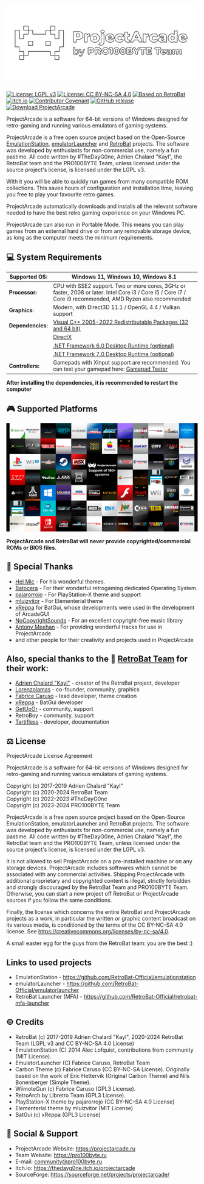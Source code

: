 <h1 align="left">
  <br>
  <a href="https://projectarcade.ru/"><img src="https://raw.githubusercontent.com/PRO100BYTE/ProjectArcade/master/resources/images/pa-github.png" alt="ProjectArcade" width="500"></a>
</h1>

[![License: LGPL v3](https://img.shields.io/badge/License-LGPL_v3-blue.svg)](https://www.gnu.org/licenses/lgpl-3.0)   [![License: CC BY-NC-SA 4.0](https://img.shields.io/badge/License-CC_BY--NC--SA_4.0-lightgrey.svg)](https://creativecommons.org/licenses/by-nc-sa/4.0/)   [![Based on RetroBat](https://img.shields.io/badge/RetroBat%20-%20Based%20on?logoColor=brightgreen&label=Based%20on&link=https%3A%2F%2Fgithub.com%2FRetroBat-Official)](https://github.com/retrobat-official)
   [![itch.io](https://img.shields.io/badge/Itch.io-FA5C5C?logo=itchdotio&logoColor=white)](https://thedayg0ne.itch.io/projectarcade)   [![Contributor Covenant](https://img.shields.io/badge/Contributor%20Covenant-2.1-4baaaa.svg)](CODE_OF_CONDUCT.md)   [![GitHub release](https://img.shields.io/github/v/release/PRO100BYTE/ProjectArcade?display_name=release)](https://github.com/PRO100BYTE/ProjectArcade/releases)   [![Download ProjectArcade](https://img.shields.io/sourceforge/dm/projectarcade.svg)](https://sourceforge.net/projects/projectarcade/files/latest/download)

ProjectArcade is a software for 64-bit versions of Windows designed for retro-gaming and running various emulators of gaming systems.

ProjectArcade is a free open source project based on the Open-Source [EmulationStation](https://github.com/RetroBat-Official/emulationstation), [emulatorLauncher](https://github.com/RetroBat-Official/emulatorlauncher) and [RetroBat](https://github.com/RetroBat-Official) projects. The software was developed by enthusiasts for non-commercial use, namely a fun pastime. All code written by #TheDayG0ne, Adrien Chalard "Kayl", the RetroBat team and the PRO100BYTE Team, unless licensed under the source project's license, is licensed under the LGPL v3.

With it you will be able to quickly run games from many compatible ROM collections. This saves hours of configuration and installation time, leaving you free to play your favourite retro games.

ProjectArcade automatically downloads and installs all the relevant software needed to have the best retro gaming experience on your Windows PC.

ProjectArcade can also run in Portable Mode. This means you can play games from an external hard drive or from any removable storage device, as long as the computer meets the minimum requirements.

## 💻 System Requirements

|**Supported OS:**|Windows 11, Windows 10, Windows 8.1|
|---|---|
|**Processor:**|CPU with SSE2 support. Two or more cores, 3GHz or faster, 2008 or later. Intel Core i3 / Core i5 / Core i7 / Core i9 recommended, AMD Ryzen also recommended|
|**Graphics:**|Modern, with Direct3D 11.1 / OpenGL 4.4 / Vulkan support|
|**Dependencies:**|[Visual C++ 2005-2022 Redistributable Packages (32 and 64 bit)](https://dl.projectarcade.ru/dependencies/vcr/VCRHyb_x86-x64.exe)|
|   |[DirectX](https://dl.projectarcade.ru/dependencies/directx/directx_websetup.exe)|
|   |[.NET Framework 6.0 Desktop Runtime (optional)](https://dl.projectarcade.ru/dependencies/netframework/6.0/netruntime-6.0.14_win64.exe)|
|   |[.NET Framework 7.0 Desktop Runtime (optional)](https://dl.projectarcade.ru/dependencies/netframework/7.0/netruntime-7.0.3_win64.exe)|
|**Controllers:**|Gamepads with XInput support are recommended. You can test your gamepad here: [Gamepad Tester](https://gamepad-tester.com)|

**After installing the dependencies, it is recommended to restart the computer**

## 🎮 Supported Platforms

![Supported Platforms](https://raw.githubusercontent.com/PRO100BYTE/ProjectArcade/main/resources/images/pasystems.png)

**ProjectArcade and RetroBat will never provide copyrighted/commercial ROMs or BIOS files.**

## 💟 Special Thanks

- [Hel Mic](https://github.com/lehcimcramtrebor) - For his wonderful themes.
- [Batocera](https://www.batocera.org) - For their wonderful retrogaming dedicated Operating System.
- [pajarorrojo](https://github.com/pajarorrojo) - For PlayStation-X theme and support
- [mluizvitor](https://github.com/mluizvitor) - For Elementerial theme
- [xReppa](https://github.com/xReppa) for BatGui, whose developments were used in the development of ArcadeGUI
- [NoCopyrightSounds](https://ncs.io) - For an excellent copyright-free music library
- [Antony Meehan](https://music.yandex.ru/artist/8597156) - For providing wonderful tracks for use in ProjectArcade
- and other people for their creativity and projects used in ProjectArcade

## Also, special thanks to the 🦇 [RetroBat Team](https://github.com/RetroBat-Official) for their work:
- [Adrien Chalard "Kayl"](https://github.com/kaylh) - creator of the RetroBat project, developer
- [Lorenzolamas](https://github.com/lorenzolamas) - co-founder, community, graphics
- [Fabrice Caruso](https://github.com/fabricecaruso) - lead developer, theme creation
- [xReppa](https://github.com/xReppa) - BatGui developer
- [GetUpOr](https://github.com/getupor) - community, support
- RetroBoy - community, support
- [Tartifless](https://github.com/Tartifless) - developer, documentation

## ⚖ License

ProjectArcade License Agreement

ProjectArcade is a software for 64-bit versions of Windows designed for retro-gaming and running various emulators of gaming systems.

Copyright (c) 2017-2019 Adrien Chalard "Kayl"\
Copyright (c) 2020-2024 RetroBat Team\
Copyright (c) 2022-2023 #TheDayG0ne\
Copyright (c) 2023-2024 PRO100BYTE Team

ProjectArcade is a free open source project based on the Open-Source EmulationStation, emulatorLauncher and RetroBat projects. The software was developed by enthusiasts for non-commercial use, namely a fun pastime. All code written by #TheDayG0ne, Adrien Chalard "Kayl", the RetroBat team and the PRO100BYTE Team, unless licensed under the source project's license, is licensed under the LGPL v3.

It is not allowed to sell ProjectArcade on a pre-installed machine or on any storage devices. 
ProjectArcade includes softwares which cannot be associated with any commercial activities.
Shipping ProjectArcade with additional proprietary and copyrighted content is illegal, strictly forbidden and strongly discouraged by the RetroBat Team and PRO100BYTE Team.
Otherwise, you can start a new project off RetroBat or ProjectArcade sources if you follow the same conditions.

Finally, the license which concerns the entire RetroBat and ProjectArcade projects as a work, in particular the written or graphic content broadcast on its various media, is conditioned by the terms of the CC BY-NC-SA 4.0 license.
See https://creativecommons.org/licenses/by-nc-sa/4.0.

A small easter egg for the guys from the RetroBat team: you are the best :)

## Links to used projects
- EmulationStation - https://github.com/RetroBat-Official/emulationstation
- emulatorLauncher - https://github.com/RetroBat-Official/emulatorlauncher
- RetroBat Launcher (MFA) - https://github.com/RetroBat-Official/retrobat-mfa-launcher


## © Credits

- RetroBat (c) 2017-2019 Adrien Chalard "Kayl", 2020-2024 RetroBat Team (LGPL v3 and CC BY-NC-SA 4.0 License)
- EmulationStation (C) 2014 Alec Lofquist, contributions from community (MIT License).
- EmulatorLauncher (C) Fabrice Caruso, RetroBat Team
- Carbon Theme (c) Fabrice Caruso (CC BY-NC-SA License). Originally based on the work of Eric Hettervik (Original Carbon Theme) and Nils Bonenberger (Simple Theme).
- WiimoteGun (c) Fabrice Caruso (GPL3 License).
- RetroArch by Libretro Team (GPL3 License).
- PlayStation-X theme by pajarorrojo (CC BY-NC-SA 4.0 License)
- Elementerial theme by mluizvitor (MIT License)
- BatGui (c) xReppa (GPL3 License)

## 💬 Social & Support

- ProjectArcade Website: https://projectarcade.ru
- Team Website: https://pro100byte.ru
- E-mail: community@pro100byte.ru
- Itch.io: https://thedayg0ne.itch.io/projectarcade
- SourceForge: https://sourceforge.net/projects/projectarcade/
